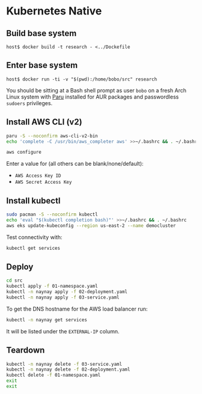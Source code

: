 # Kubernetes Native

## Build base system

```console
host$ docker build -t research - <../Dockefile
```

## Enter base system

```console
host$ docker run -ti -v "$(pwd):/home/bobo/src" research
```

You should be sitting at a Bash shell prompt as user `bobo` on a fresh Arch
Linux system with [Paru](https://github.com/morganamilo/paru) installed for AUR
packages and passwordless `sudoers` privileges.

## Install AWS CLI (v2)

```sh
paru -S --noconfirm aws-cli-v2-bin
echo 'complete -C /usr/bin/aws_completer aws' >>~/.bashrc && . ~/.bashrc
```

```sh
aws configure
```

Enter a value for (all others can be blank/none/default):

- `AWS Access Key ID`
- `AWS Secret Access Key`

## Install kubectl

```sh
sudo pacman -S --noconfirm kubectl
echo 'eval "$(kubectl completion bash)"' >>~/.bashrc && . ~/.bashrc
aws eks update-kubeconfig --region us-east-2 --name democluster
```

Test connectivity with:

```sh
kubectl get services
```

## Deploy

```sh
cd src
kubectl apply -f 01-namespace.yaml
kubectl -n naynay apply -f 02-deployment.yaml
kubectl -n naynay apply -f 03-service.yaml
```

To get the DNS hostname for the AWS load balancer run:

```sh
kubectl -n naynay get services
```

It will be listed under the `EXTERNAL-IP` column.

## Teardown

```sh
kubectl -n naynay delete -f 03-service.yaml
kubectl -n naynay delete -f 02-deployment.yaml
kubectl delete -f 01-namespace.yaml
exit
exit
```
